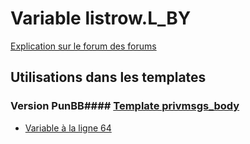 # Variable listrow.L_BY
[Explication sur le forum des forums](http://forum.forumactif.com/t294113-listing-des-variables#listrow.L_BY)
## Utilisations dans les templates
### Version PunBB#### [Template privmsgs_body](punbb/privmsgs_body.md)
* [Variable à la ligne 64](../punbb/privmsgs_body.tpl#L64)